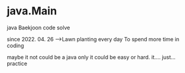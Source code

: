 # java.Main
java Baekjoon code solve

since 2022. 04. 26
-->Lawn planting every day
To spend more time in coding

maybe it not could be a java only
it could be easy or hard.
it.... just... practice

